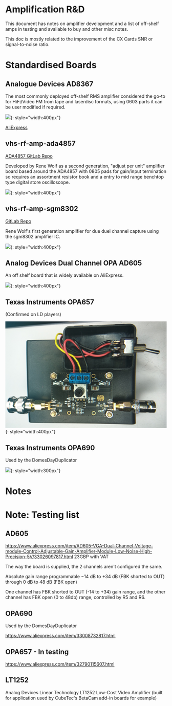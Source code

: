 # Amplification R&D 


This document has notes on amplifier development and a list of off-shelf amps in testing and available to buy and other misc notes.

This doc is mostly related to the improvement of the CX Cards SNR or signal-to-noise ratio. 


# Standardised Boards 



## Analogue Devices AD8367 


The most commonly deployed off-shelf RMS amplifier considered the go-to for HiFi/Video FM from tape and laserdisc formats, using 0603 parts it can be user modified if required.

![](https://github.com/oyvindln/vhs-decode/wiki/assets/images/Hardware/Analog-Devices-ADV8367-RMS-Sony-ILCE-6000-2023.03.08-21.19.49.JPG){: style="width:400px"}

[AliExpress](https://www.aliexpress.com/item/32860308324.html)

## vhs-rf-amp-ada4857 


[ADA4857 GitLab Repo](https://gitlab.com/wolfre/vhs-rf-amp-ada4857)

Developed by Rene Wolf as a second generation, "adjust per unit" amplifier board based around the ADA4857 with 0805 pads for gain/input termination so requires an assortment resistor book and a entry to mid range benchtop type digital store oscilloscope.


![](https://github.com/oyvindln/vhs-decode/wiki/assets/images/vhs/Panasonic-HD630/Itewreed/hd630-eg_ada-amp_01.png){: style="width:400px"}


## vhs-rf-amp-sgm8302


[GitLab Repo](https://gitlab.com/wolfre/vhs-rf-amp-sgm8302)


Rene Wolf's first generation amplifier for due duel channel capture using the sgm8302 amplifier IC.


![](https://gitlab.com/wolfre/vhs-rf-amp-sgm8302/-/raw/main/render-1.0.png){: style="width:400px"}



## Analog Devices Dual Channel OPA AD605


An off shelf board that is widely available on AliExpress.

![](https://github.com/oyvindln/vhs-decode/wiki/assets/images/Hardware/Analog-Devices-AD605-Sony-ILCE-6000-2023.03.09-01.46.49.JPG){: style="width:400px"}


## Texas Instruments OPA657 


(Confirmed on LD players)

![](https://raw.githubusercontent.com/tandersn/cxadc-hw-mod/main/X_Pictures/opa657/IMG_20221201_134947_816.jpg){: style="width:400px"}


## Texas Instruments OPA690 


Used by the DomesDayDuplicator


![](https://github.com/oyvindln/vhs-decode/wiki/assets/images/Hardware/DdD-OPA690-Sony-ILCE-6000-2023.03.09-01.56.59.jpg){: style="width:300px"}



# Notes



# Note: Testing list



## AD605

https://www.aliexpress.com/item/AD605-VGA-Dual-Channel-Voltage-module-Control-Adjustable-Gain-Amplifier-Module-Low-Noise-High-Precision-5V/33026097817.html
23GBP with VAT

The way the board is supplied, the 2 channels aren't configured the same.

Absolute gain range programmable
−14 dB to +34 dB (FBK shorted to OUT) through
0 dB to 48 dB (FBK open)

One channel has FBK shorted to OUT (-14 to +34) gain range, and the other channel has FBK open (0 to 48db) range, controlled by R5 and R6.


## OPA690

Used by the DomesDayDuplicator

https://www.aliexpress.com/item/33008732817.html


## OPA657 - In testing


https://www.aliexpress.com/item/32790115607.html


## LT1252

Analog Devices Linear Technology LT1252 Low-Cost Video Amplifier (built for application used by CubeTec's BetaCam add-in boards for example)